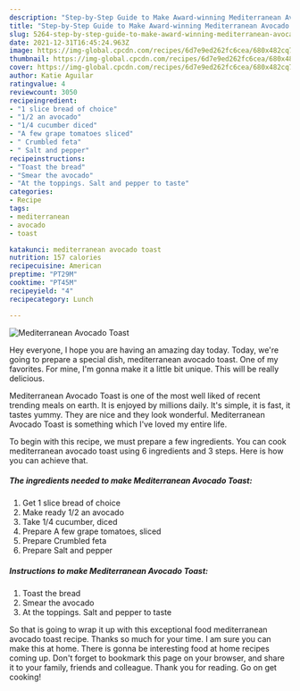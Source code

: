 ```yaml
---
description: "Step-by-Step Guide to Make Award-winning Mediterranean Avocado Toast"
title: "Step-by-Step Guide to Make Award-winning Mediterranean Avocado Toast"
slug: 5264-step-by-step-guide-to-make-award-winning-mediterranean-avocado-toast
date: 2021-12-31T16:45:24.963Z
image: https://img-global.cpcdn.com/recipes/6d7e9ed262fc6cea/680x482cq70/mediterranean-avocado-toast-recipe-main-photo.jpg
thumbnail: https://img-global.cpcdn.com/recipes/6d7e9ed262fc6cea/680x482cq70/mediterranean-avocado-toast-recipe-main-photo.jpg
cover: https://img-global.cpcdn.com/recipes/6d7e9ed262fc6cea/680x482cq70/mediterranean-avocado-toast-recipe-main-photo.jpg
author: Katie Aguilar
ratingvalue: 4
reviewcount: 3050
recipeingredient:
- "1 slice bread of choice"
- "1/2 an avocado"
- "1/4 cucumber diced"
- "A few grape tomatoes sliced"
- " Crumbled feta"
- " Salt and pepper"
recipeinstructions:
- "Toast the bread"
- "Smear the avocado"
- "At the toppings. Salt and pepper to taste"
categories:
- Recipe
tags:
- mediterranean
- avocado
- toast

katakunci: mediterranean avocado toast 
nutrition: 157 calories
recipecuisine: American
preptime: "PT29M"
cooktime: "PT45M"
recipeyield: "4"
recipecategory: Lunch

---
```



![Mediterranean Avocado Toast](https://img-global.cpcdn.com/recipes/6d7e9ed262fc6cea/680x482cq70/mediterranean-avocado-toast-recipe-main-photo.jpg)

Hey everyone, I hope you are having an amazing day today. Today, we're going to prepare a special dish, mediterranean avocado toast. One of my favorites. For mine, I'm gonna make it a little bit unique. This will be really delicious.



Mediterranean Avocado Toast is one of the most well liked of recent trending meals on earth. It is enjoyed by millions daily. It's simple, it is fast, it tastes yummy. They are nice and they look wonderful. Mediterranean Avocado Toast is something which I've loved my entire life.


To begin with this recipe, we must prepare a few ingredients. You can cook mediterranean avocado toast using 6 ingredients and 3 steps. Here is how you can achieve that.

<!--inarticleads1-->

##### The ingredients needed to make Mediterranean Avocado Toast:

1. Get 1 slice bread of choice
1. Make ready 1/2 an avocado
1. Take 1/4 cucumber, diced
1. Prepare A few grape tomatoes, sliced
1. Prepare  Crumbled feta
1. Prepare  Salt and pepper




<!--inarticleads2-->

##### Instructions to make Mediterranean Avocado Toast:

1. Toast the bread
1. Smear the avocado
1. At the toppings. Salt and pepper to taste




So that is going to wrap it up with this exceptional food mediterranean avocado toast recipe. Thanks so much for your time. I am sure you can make this at home. There is gonna be interesting food at home recipes coming up. Don't forget to bookmark this page on your browser, and share it to your family, friends and colleague. Thank you for reading. Go on get cooking!
